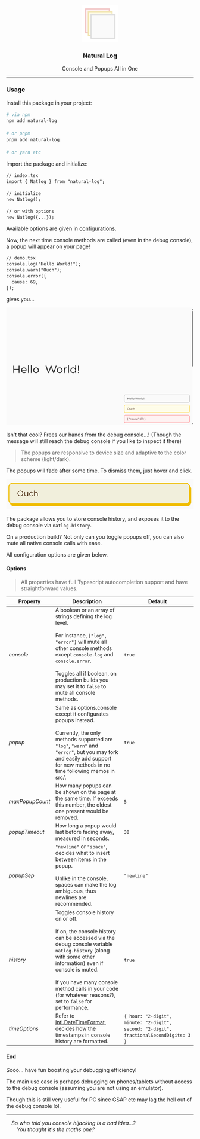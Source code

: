 <p align="center">
	<img src="https://raw.githubusercontent.com/CarbonicSoda/natural-log/master/media/icon.png" width="100" alt="Natural Log Icon">
</p>
<h3 align="center">Natural Log</h3>
<p align="center">Console and Popups All in One</p>

---

### Usage

Install this package in your project:

```bash
# via npm
npm add natural-log

# or pnpm
pnpm add natural-log

# or yarn etc
```

Import the package and initialize:

```tsx
// index.tsx
import { Natlog } from "natural-log";

// initialize
new Natlog();

// or with options
new Natlog({...});
```

Available options are given in [configurations](#options).

Now, the next time console methods are called (even in the debug console), a
popup will appear on your page!

```tsx
// demo.tsx
console.log("Hello World!");
console.warn("Ouch");
console.error({
  cause: 69,
});
```

gives you...

![Overview](https://github.com/CarbonicSoda/natural-log/blob/master/media/demo/overview.png?raw=true)

Isn't that cool? Frees our hands from the debug console...! (Though the message
will still reach the debug console if you like to inspect it there)

> The popups are responsive to device size and adaptive to the color scheme
> (light/dark).

The popups will fade after some time. To dismiss them, just hover and click.

![Hover&Click](https://github.com/CarbonicSoda/natural-log/blob/master/media/demo/hover.png?raw=true)

The package allows you to store console history, and exposes it to the debug
console via `natlog.history`.

On a production build? Not only can you toggle popups off, you can also mute all
native console calls with ease.

All configuration options are given below.

#### Options

> All properties have full Typescript autocompletion support and have
> straightforward values.

| Property        | Description                                                                                                                                                                                                                                                                                                           | Default                                                                                |
| --------------- | --------------------------------------------------------------------------------------------------------------------------------------------------------------------------------------------------------------------------------------------------------------------------------------------------------------------- | -------------------------------------------------------------------------------------- |
| _console_       | A boolean or an array of strings defining the log level.<br><br>For instance, `["log", "error"]` will mute all other console methods except `console.log` and `console.error`.<br><br>Toggles all if boolean, on production builds you may set it to `false` to mute all console methods.                             | `true`                                                                                 |
| _popup_         | Same as options.console except it configurates popups instead.<br><br>Currently, the only methods supported are `"log"`, `"warn"` and `"error"`, but you may fork and easily add support for new methods in no time following memos in src/.                                                                          | `true`                                                                                 |
| _maxPopupCount_ | How many popups can be shown on the page at the same time. If exceeds this number, the oldest one present would be removed.                                                                                                                                                                                           | `5`                                                                                    |
| _popupTimeout_  | How long a popup would last before fading away, measured in seconds.                                                                                                                                                                                                                                                  | `30`                                                                                   |
| _popupSep_      | `"newline"` or `"space"`, decides what to insert between items in the popup.<br><br>Unlike in the console, spaces can make the log ambiguous, thus newlines are recommended.                                                                                                                                          | `"newline"`                                                                            |
| _history_       | Toggles console history on or off.<br><br>If on, the console history can be accessed via the debug console variable `natlog.history` (along with some other information) even if console is muted.<br><br>If you have many console method calls in your code (for whatever reasons?), set to `false` for performance. | `true`                                                                                 |
| _timeOptions_   | Refer to [Intl.DateTimeFormat](https://developer.mozilla.org/en-US/docs/Web/JavaScript/Reference/Global_Objects/Intl/DateTimeFormat), decides how the timestamps in console history are formatted.                                                                                                                    | `{ hour: "2-digit", minute: "2-digit", second: "2-digit", fractionalSecondDigits: 3 }` |

#### End

Sooo... have fun boosting your debugging efficiency!

The main use case is perhaps debugging on phones/tablets without access to the
debug console (assuming you are not using an emulator).

Though this is still very useful for PC since GSAP etc may lag the hell out of
the debug console lol.

---

_&emsp;So who told you console hijacking is a bad idea...?_  
_&emsp;&emsp;You thought it's the maths one?_

